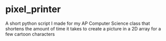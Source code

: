 # pixel_printer
A short python script I made for my AP Computer Science class that shortens the amount of time it takes to create a picture in a 2D array for a few cartoon characters
